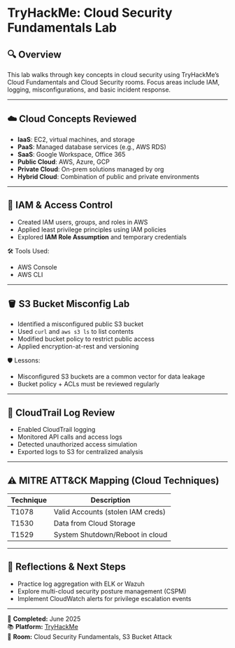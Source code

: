 # TryHackMe: Cloud Security Fundamentals Lab

## 🔍 Overview
This lab walks through key concepts in cloud security using TryHackMe’s Cloud Fundamentals and Cloud Security rooms. Focus areas include IAM, logging, misconfigurations, and basic incident response.

---

## ☁️ Cloud Concepts Reviewed
- **IaaS**: EC2, virtual machines, and storage
- **PaaS**: Managed database services (e.g., AWS RDS)
- **SaaS**: Google Workspace, Office 365
- **Public Cloud**: AWS, Azure, GCP
- **Private Cloud**: On-prem solutions managed by org
- **Hybrid Cloud**: Combination of public and private environments

---

## 🔐 IAM & Access Control
- Created IAM users, groups, and roles in AWS
- Applied least privilege principles using IAM policies
- Explored **IAM Role Assumption** and temporary credentials

🛠 Tools Used:
- AWS Console
- AWS CLI

---

## 🪣 S3 Bucket Misconfig Lab
- Identified a misconfigured public S3 bucket
- Used `curl` and `aws s3 ls` to list contents
- Modified bucket policy to restrict public access
- Applied encryption-at-rest and versioning

🛡️ Lessons:
- Misconfigured S3 buckets are a common vector for data leakage
- Bucket policy + ACLs must be reviewed regularly

---

## 🧾 CloudTrail Log Review
- Enabled CloudTrail logging
- Monitored API calls and access logs
- Detected unauthorized access simulation
- Exported logs to S3 for centralized analysis

---

## ⚠️ MITRE ATT&CK Mapping (Cloud Techniques)
| Technique        | Description                                |
|------------------|--------------------------------------------|
| T1078            | Valid Accounts (stolen IAM creds)          |
| T1530            | Data from Cloud Storage                    |
| T1529            | System Shutdown/Reboot in cloud            |

---

## 🔎 Reflections & Next Steps
- Practice log aggregation with ELK or Wazuh
- Explore multi-cloud security posture management (CSPM)
- Implement CloudWatch alerts for privilege escalation events

---

📅 **Completed:** June 2025  
📚 **Platform:** [TryHackMe](https://tryhackme.com/)  
🔗 **Room:** Cloud Security Fundamentals, S3 Bucket Attack
